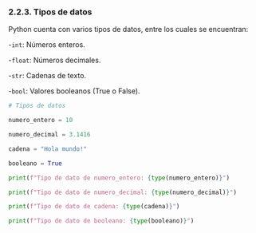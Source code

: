 ### 2.2.3. Tipos de datos

Python cuenta con varios tipos de datos, entre los cuales se encuentran:

-`int`: Números enteros.

-`float`: Números decimales.

-`str`: Cadenas de texto.

-`bool`: Valores booleanos (True o False).

```python
# Tipos de datos

numero_entero = 10

numero_decimal = 3.1416

cadena = "Hola mundo!"

booleano = True

print(f"Tipo de dato de numero_entero: {type(numero_entero)}")

print(f"Tipo de dato de numero_decimal: {type(numero_decimal)}")

print(f"Tipo de dato de cadena: {type(cadena)}")

print(f"Tipo de dato de booleano: {type(booleano)}")

```
